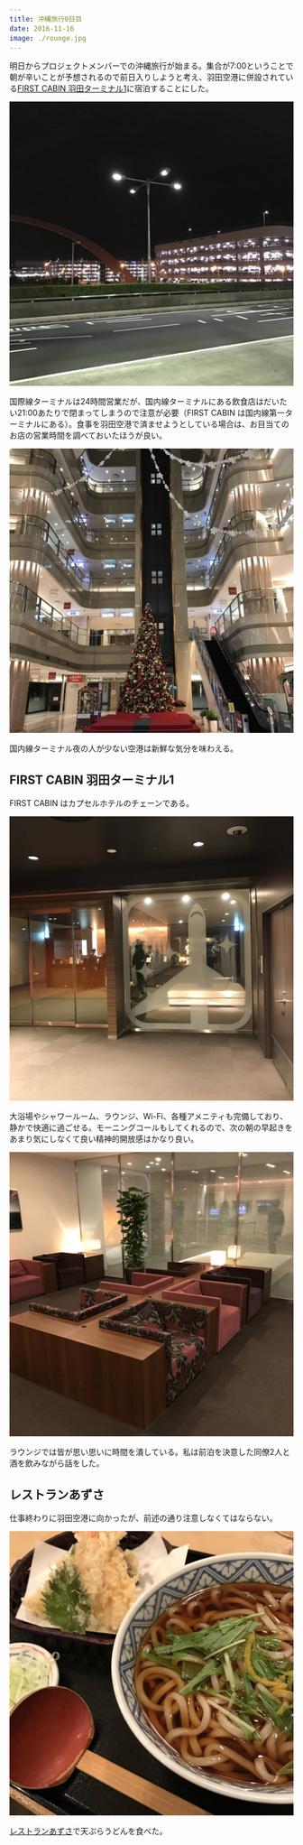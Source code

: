 ```yaml
---
title: 沖縄旅行0日目
date: 2016-11-16
image: ./rounge.jpg
---
```


明日からプロジェクトメンバーでの沖縄旅行が始まる。集合が7:00ということで朝が辛いことが予想されるので前日入りしようと考え、羽田空港に併設されている[FIRST CABIN 羽田ターミナル1](http://first-cabin.jp/locationlist/haneda-terminal1.html)に宿泊することにした。

![羽田空港](./haneda.jpg)

国際線ターミナルは24時間営業だが、国内線ターミナルにある飲食店はだいたい21:00あたりで閉まってしまうので注意が必要（FIRST CABIN は国内線第一ターミナルにある）。食事を羽田空港で済ませようとしている場合は、お目当てのお店の営業時間を調べておいたほうが良い。

![国内線モール](./mall.jpg)

国内線ターミナル夜の人が少ない空港は新鮮な気分を味わえる。

## FIRST CABIN 羽田ターミナル1

FIRST CABIN はカプセルホテルのチェーンである。

![外観](./outside.jpg)

大浴場やシャワールーム、ラウンジ、Wi-Fi、各種アメニティも完備しており、静かで快適に過ごせる。モーニングコールもしてくれるので、次の朝の早起きをあまり気にしなくて良い精神的開放感はかなり良い。

![ラウンジ](./rounge.jpg)

ラウンジでは皆が思い思いに時間を潰している。私は前泊を決意した同僚2人と酒を飲みながら話をした。

## レストランあずさ

仕事終わりに羽田空港に向かったが、前述の通り注意しなくてはならない。

![天ぷらうどん](./food.jpg)

[レストランあずさ](https://tabelog.com/tokyo/A1315/A131504/13135148/)で天ぷらうどんを食べた。
